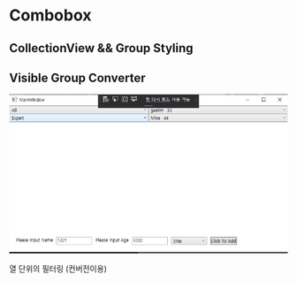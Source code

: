 # Combobox  

## CollectionView && Group Styling   

## Visible Group Converter   

![.](캡처.PNG)  


열 단위의 필터링 (컨버전이용)   
  
